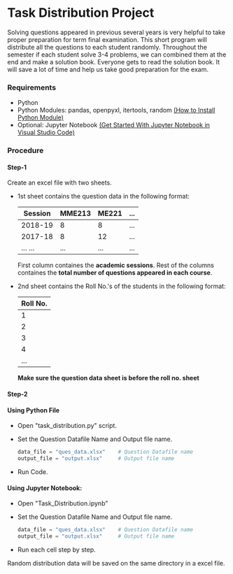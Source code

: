 # Task Distribution Project

Solving questions appeared in previous several years is very helpful to take proper preparation for term final examination. This short program will distribute all the questions to each student randomly. Throughout the semester if each student solve 3-4 problems, we can combined them at the end and make a solution book. Everyone gets to read the solution book. It will save a lot of time and help us take good preparation for the exam.

### Requirements

* Python
* Python Modules: pandas, openpyxl, itertools, random
  [(How to Install Python Module)](https://youtu.be/7snh_1Hf_TI)
* Optional: Jupyter Notebook [(Get Started With Jupyter Notebook in Visual Studio Code)](https://youtu.be/h1sAzPojKMg)

### Procedure

#### Step-1

Create an excel file with two sheets.
* 1st sheet contains the question data in the following format:

    |  Session | MME213 | ME221 | ... |
    |----------|--------|-------|-----|
    |  2018-19 |    8   |   8   | ... |
    |  2017-18 |    8   |  12   | ... |
    | ... ...  |   ...  | ...   | ... | 

    First column containes the **academic sessions**.
    Rest of the columns containes the **total number of questions appeared in each course**.

* 2nd sheet contains the Roll No.'s of the students in the following format:

    | Roll No. |
    |----------|
    |    1     |
    |    2     |
    |    3     |
    |    4     |
    |   ...    |

    **Make sure the question data sheet is before the roll no. sheet**

#### Step-2

#### Using Python File

* Open "task_distribution.py" script.
* Set the Question Datafile Name and Output file name.

    ```python
    data_file = "ques_data.xlsx"    # Question Datafile name
    output_file = "output.xlsx"     # Output file name
    ```
* Run Code.

#### Using Jupyter Notebook:

* Open "Task_Distribution.ipynb"
* Set the Question Datafile Name and Output file name.

    ```python
    data_file = "ques_data.xlsx"    # Question Datafile name
    output_file = "output.xlsx"     # Output file name
    ```
* Run each cell step by step.

Random distribution data will be saved on the same directory in a excel file.